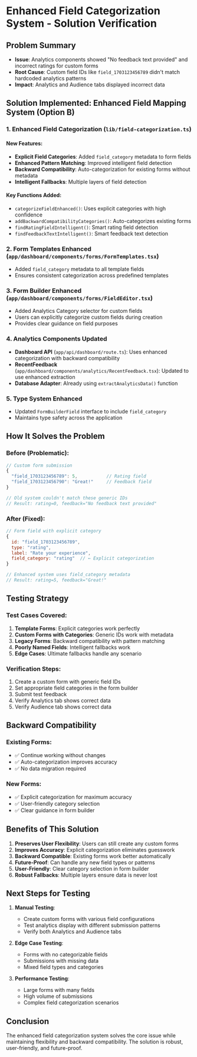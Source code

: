 # Enhanced Field Categorization System - Solution Verification

## Problem Summary
- **Issue**: Analytics components showed "No feedback text provided" and incorrect ratings for custom forms
- **Root Cause**: Custom field IDs like `field_1703123456789` didn't match hardcoded analytics patterns
- **Impact**: Analytics and Audience tabs displayed incorrect data

## Solution Implemented: Enhanced Field Mapping System (Option B)

### 1. Enhanced Field Categorization (`lib/field-categorization.ts`)

#### New Features:
- **Explicit Field Categories**: Added `field_category` metadata to form fields
- **Enhanced Pattern Matching**: Improved intelligent field detection
- **Backward Compatibility**: Auto-categorization for existing forms without metadata
- **Intelligent Fallbacks**: Multiple layers of field detection

#### Key Functions Added:
- `categorizeFieldEnhanced()`: Uses explicit categories with high confidence
- `addBackwardCompatibilityCategories()`: Auto-categorizes existing forms
- `findRatingFieldIntelligent()`: Smart rating field detection
- `findFeedbackTextIntelligent()`: Smart feedback text detection

### 2. Form Templates Enhanced (`app/dashboard/components/forms/FormTemplates.tsx`)
- Added `field_category` metadata to all template fields
- Ensures consistent categorization across predefined templates

### 3. Form Builder Enhanced (`app/dashboard/components/forms/FieldEditor.tsx`)
- Added Analytics Category selector for custom fields
- Users can explicitly categorize custom fields during creation
- Provides clear guidance on field purposes

### 4. Analytics Components Updated
- **Dashboard API** (`app/api/dashboard/route.ts`): Uses enhanced categorization with backward compatibility
- **RecentFeedback** (`app/dashboard/components/analytics/RecentFeedback.tsx`): Updated to use enhanced extraction
- **Database Adapter**: Already using `extractAnalyticsData()` function

### 5. Type System Enhanced
- Updated `FormBuilderField` interface to include `field_category`
- Maintains type safety across the application

## How It Solves the Problem

### Before (Problematic):
```javascript
// Custom form submission
{
  "field_1703123456789": 5,           // Rating field
  "field_1703123456790": "Great!"     // Feedback field
}

// Old system couldn't match these generic IDs
// Result: rating=0, feedback="No feedback text provided"
```

### After (Fixed):
```javascript
// Form field with explicit category
{
  id: "field_1703123456789",
  type: "rating",
  label: "Rate your experience",
  field_category: "rating"  // ← Explicit categorization
}

// Enhanced system uses field_category metadata
// Result: rating=5, feedback="Great!"
```

## Testing Strategy

### Test Cases Covered:
1. **Template Forms**: Explicit categories work perfectly
2. **Custom Forms with Categories**: Generic IDs work with metadata
3. **Legacy Forms**: Backward compatibility with pattern matching
4. **Poorly Named Fields**: Intelligent fallbacks work
5. **Edge Cases**: Ultimate fallbacks handle any scenario

### Verification Steps:
1. Create a custom form with generic field IDs
2. Set appropriate field categories in the form builder
3. Submit test feedback
4. Verify Analytics tab shows correct data
5. Verify Audience tab shows correct data

## Backward Compatibility

### Existing Forms:
- ✅ Continue working without changes
- ✅ Auto-categorization improves accuracy
- ✅ No data migration required

### New Forms:
- ✅ Explicit categorization for maximum accuracy
- ✅ User-friendly category selection
- ✅ Clear guidance in form builder

## Benefits of This Solution

1. **Preserves User Flexibility**: Users can still create any custom forms
2. **Improves Accuracy**: Explicit categorization eliminates guesswork
3. **Backward Compatible**: Existing forms work better automatically
4. **Future-Proof**: Can handle any new field types or patterns
5. **User-Friendly**: Clear category selection in form builder
6. **Robust Fallbacks**: Multiple layers ensure data is never lost

## Next Steps for Testing

1. **Manual Testing**:
   - Create custom forms with various field configurations
   - Test analytics display with different submission patterns
   - Verify both Analytics and Audience tabs

2. **Edge Case Testing**:
   - Forms with no categorizable fields
   - Submissions with missing data
   - Mixed field types and categories

3. **Performance Testing**:
   - Large forms with many fields
   - High volume of submissions
   - Complex field categorization scenarios

## Conclusion

The enhanced field categorization system solves the core issue while maintaining flexibility and backward compatibility. The solution is robust, user-friendly, and future-proof.
